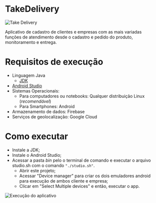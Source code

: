 # TakeDelivery

![Take Delivery](https://github.com/Fmoreira12/TakeDelivery/blob/master/app/src/main/res/drawable/take_delivery.png)

Aplicativo de cadastro de clientes e empresas com as mais variadas funções de atendimento desde o cadastro e pedido do produto, monitoramento e entrega.

# Requisitos de execução

- Linguagem Java
  - [JDK](https://www.oracle.com/java/technologies/downloads/)
- [Android Studio](https://developer.android.com/studio)
- Sistemas Operacionais:
  - Para computadores ou notebooks: Qualquer distribuição Linux (*recomendável*)
  - Para Smartphones: Android
- Armazenamento de dados: Firebase
- Serviços de geolocalização: Google Cloud
  
 # Como executar
  
 - Instale a JDK;
 - Instale o Android Studio;
  - Acessar a pasta *bin* pelo o terminal de comando e executar o arquivo studio.sh com o comando ```"./studio.sh"```.
    - Abrir este projeto;
    - Acessar "Device manager" para criar os dois emuladores android para execução de ambos cliente e empresa;
    - Clicar em "Select Multiple devices" e então, executar o app.
    
![Execução do aplicativo](https://github.com/Fmoreira12/TakeDelivery/blob/master/Emuladores%20Android.png)
 
  

